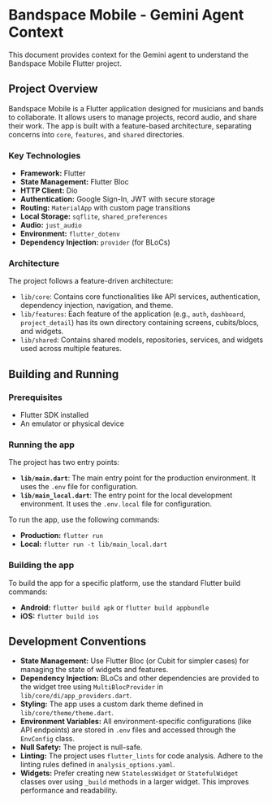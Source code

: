 
# Bandspace Mobile - Gemini Agent Context

This document provides context for the Gemini agent to understand the Bandspace Mobile Flutter project.

## Project Overview

Bandspace Mobile is a Flutter application designed for musicians and bands to collaborate. It allows users to manage projects, record audio, and share their work. The app is built with a feature-based architecture, separating concerns into `core`, `features`, and `shared` directories.

### Key Technologies

*   **Framework:** Flutter
*   **State Management:** Flutter Bloc
*   **HTTP Client:** Dio
*   **Authentication:** Google Sign-In, JWT with secure storage
*   **Routing:** `MaterialApp` with custom page transitions
*   **Local Storage:** `sqflite`, `shared_preferences`
*   **Audio:** `just_audio`
*   **Environment:** `flutter_dotenv`
*   **Dependency Injection:** `provider` (for BLoCs)

### Architecture

The project follows a feature-driven architecture:

*   `lib/core`: Contains core functionalities like API services, authentication, dependency injection, navigation, and theme.
*   `lib/features`: Each feature of the application (e.g., `auth`, `dashboard`, `project_detail`) has its own directory containing screens, cubits/blocs, and widgets.
*   `lib/shared`: Contains shared models, repositories, services, and widgets used across multiple features.

## Building and Running

### Prerequisites

*   Flutter SDK installed
*   An emulator or physical device

### Running the app

The project has two entry points:

*   **`lib/main.dart`**: The main entry point for the production environment. It uses the `.env` file for configuration.
*   **`lib/main_local.dart`**: The entry point for the local development environment. It uses the `.env.local` file for configuration.

To run the app, use the following commands:

*   **Production:** `flutter run`
*   **Local:** `flutter run -t lib/main_local.dart`

### Building the app

To build the app for a specific platform, use the standard Flutter build commands:

*   **Android:** `flutter build apk` or `flutter build appbundle`
*   **iOS:** `flutter build ios`

## Development Conventions

*   **State Management:** Use Flutter Bloc (or Cubit for simpler cases) for managing the state of widgets and features.
*   **Dependency Injection:** BLoCs and other dependencies are provided to the widget tree using `MultiBlocProvider` in `lib/core/di/app_providers.dart`.
*   **Styling:** The app uses a custom dark theme defined in `lib/core/theme/theme.dart`.
*   **Environment Variables:** All environment-specific configurations (like API endpoints) are stored in `.env` files and accessed through the `EnvConfig` class.
*   **Null Safety:** The project is null-safe.
*   **Linting:** The project uses `flutter_lints` for code analysis. Adhere to the linting rules defined in `analysis_options.yaml`.
*   **Widgets:** Prefer creating new `StatelessWidget` or `StatefulWidget` classes over using `_build` methods in a larger widget. This improves performance and readability.
